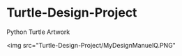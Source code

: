 # Turtle-Design-Project
Python Turtle Artwork

<img src="Turtle-Design-Project/MyDesignManuelQ.PNG"

